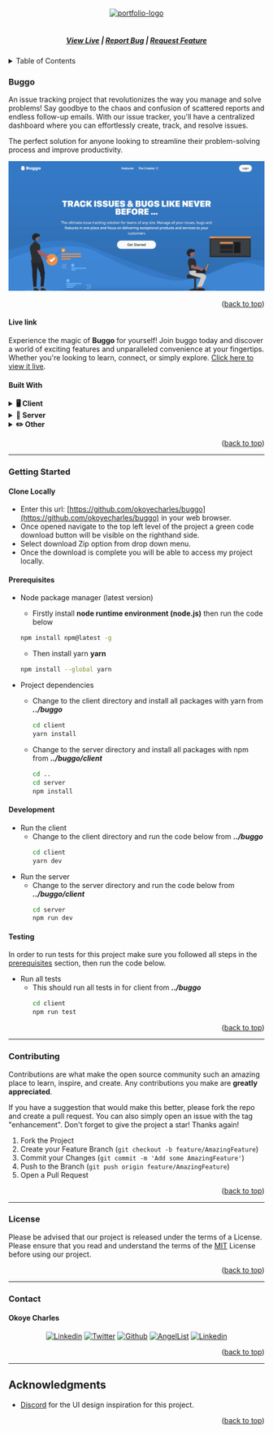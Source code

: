 <a name="readme-top"></a>

<!-- PROJECT LOGO -->
<br />
<div align="center">
  <a href="https://buggo.vercel.app/">
    <img src="client/public/circle-logo.ico" alt="portfolio-logo" height="80">
  </a>

  <h5 align="center">
    <br />
    <a href="https://buggo.vercel.app/" target="_blank">View Live</a>
    |
    <a href="https://github.com/okoyecharles/buggo/issues/new" target="_blank">Report Bug</a>
    |
    <a href="https://github.com/okoyecharles/buggo/issues/new" target="_blank">Request Feature</a>
  </h5>
</div>

<!-- TABLE OF CONTENTS -->
<details>
  <summary>Table of Contents</summary>
  <ol>
    <li>
      <a href="#buggo">Buggo</a>
      <ul>
        <li><a href="#live-link">Live Link</a></li>
        <li><a href="#built-with">Built With</a></li>
      </ul>
    </li>
    <li>
      <a href="#getting-started">Getting Started</a>
      <ul>
        <li><a href="#clone-locally">Clone Locally</a></li>
        <li><a href="#prerequisites">Prerequisites</a></li>
        <li><a href="#development">Development</a></li>
        <li><a href="#testing">Testing</a></li>
      </ul>
    </li>
    <li><a href="#contributing">Contributing</a></li>
    <li><a href="#license">License</a></li>
    <li><a href="#contact">Contact</a></li>
    <li><a href="#acknowledgments">Acknowledgments</a></li>
  </ol>
</details>

<!-- ABOUT THE PROJECT -->

### Buggo

An issue tracking project that revolutionizes the way you manage and solve problems! Say goodbye to the chaos and confusion of scattered reports and endless follow-up emails. With our issue tracker, you'll have a centralized dashboard where you can effortlessly create, track, and resolve issues.

The perfect solution for anyone looking to streamline their problem-solving process and improve productivity.

<div align="center">
  <img  width="1000" alt="buggo-screenshot" src="./assets/hero-screenshot.webp">
</div>

<p align="right">(<a href="#readme-top">back to top</a>)</p>

#### Live link

Experience the magic of **Buggo** for yourself! Join buggo today and discover a world of exciting features and unparalleled convenience at your fingertips. Whether you're looking to learn, connect, or simply explore. [Click here to view it live](https://buggo.vercel.app/).

#### Built With

<details>
  <summary><b>🖥️ Client</b></summary>
  <ul>
    <li>
      <a href="https://nextjs.org/">
        <img src="https://img.shields.io/badge/Next-black?style=for-the-badge&logo=next.js&logoColor=white" />
      </a>
    </li>
    <li>
      <a href="https://www.typescriptlang.org/">
        <img src="https://img.shields.io/badge/typescript-%23007ACC.svg?style=for-the-badge&logo=typescript&logoColor=white" />
      </a>
    </li>
    <li>
      <a href="https://tailwindcss.com/">
        <img src="https://img.shields.io/badge/tailwindcss-%2338B2AC.svg?style=for-the-badge&logo=tailwind-css&logoColor=white" />
      </a>
    </li>
    <li>
      <a href="https://redux.js.org/">
        <img src="https://img.shields.io/badge/redux-%23593d88.svg?style=for-the-badge&logo=redux&logoColor=white" />
      </a>
    </li>
    <li>
      <a href="https://vercel.app/">
        <img src="https://img.shields.io/badge/vercel-%23000000.svg?style=for-the-badge&logo=vercel&logoColor=white" />
      </a>
    </li>
  </ul>
</details>

<details>
  <summary><b>🔧 Server</b></summary>
  <ul>
    <li>
      <a href="https://nodejs.com/">
        <img src="https://img.shields.io/badge/node.js-6DA55F?style=for-the-badge&logo=node.js&logoColor=white" />
      </a>
    </li>
    <li>
      <a href="https://expressjs.com/">
        <img src="https://img.shields.io/badge/express.js-%23404d59.svg?style=for-the-badge&logo=express&logoColor=%2361DAFB" />
      </a>
    </li>
    <li>
      <a href="https://mongodb.com/">
        <img src="https://img.shields.io/badge/MongoDB-%234ea94b.svg?style=for-the-badge&logo=mongodb&logoColor=white" />
      </a>
    </li>
  </ul>
</details>

<details>
  <summary><b>✏️ Other</b></summary>
  <ul>
    <li>
      <a href="https://figma.com/">
        <img src="https://img.shields.io/badge/figma-%23F24E1E.svg?style=for-the-badge&logo=figma&logoColor=white" />
      </a>
    </li>
    <li>
      <a href="https://dribbble.com/">
        <img src="https://img.shields.io/badge/Dribbble-EA4C89?style=for-the-badge&logo=dribbble&logoColor=white" />
      </a>
    </li>
  </ul>
</details>

<p align="right">(<a href="#readme-top">back to top</a>)</p>

-----

<!-- GETTING STARTED -->

### Getting Started

#### Clone Locally

- Enter this url: [https://github.com/okoyecharles/buggo](https://github.com/okoyecharles/buggo) in your web browser.
- Once opened navigate to the top left level of the project a green code download button will be visible on the righthand side.
- Select download Zip option from drop down menu.
- Once the download is complete you will be able to access my project locally.

#### Prerequisites

- Node package manager (latest version)
  - Firstly install **node runtime environment (node.js)** then run the code below
  ```sh
  npm install npm@latest -g
  ```
  - Then install yarn **yarn**
  ```sh
  npm install --global yarn
  ```

- Project dependencies
  - Change to the client directory and install all packages with yarn
    from **_../buggo_**
    ```sh
    cd client
    yarn install
    ```
  - Change to the server directory and install all packages with npm
    from **_../buggo/client_**
    ```sh
    cd ..
    cd server
    npm install
    ```

#### Development

- Run the client
  - Change to the client directory and run the code below
    from **_../buggo_**
    ```sh
    cd client
    yarn dev
    ```
- Run the server
  - Change to the server directory and run the code below
    from **_../buggo/client_**
    ```sh
    cd server
    npm run dev
    ```

#### Testing

In order to run tests for this project make sure you followed all steps in the [prerequisites](#prerequisites) section, then run the code below.

- Run all tests
  - This should run all tests in for client
  from **_../buggo_**
    ```sh
    cd client
    npm run test
    ```

<p align="right">(<a href="#readme-top">back to top</a>)</p>

-----

<!-- CONTRIBUTING -->

### Contributing

Contributions are what make the open source community such an amazing place to learn, inspire, and create. Any contributions you make are **greatly appreciated**.

If you have a suggestion that would make this better, please fork the repo and create a pull request. You can also simply open an issue with the tag "enhancement".
Don't forget to give the project a star! Thanks again!

1. Fork the Project
2. Create your Feature Branch (`git checkout -b feature/AmazingFeature`)
3. Commit your Changes (`git commit -m 'Add some AmazingFeature'`)
4. Push to the Branch (`git push origin feature/AmazingFeature`)
5. Open a Pull Request

<p align="right">(<a href="#readme-top">back to top</a>)</p>

-----

<!-- LICENSE -->

### License

Please be advised that our project is released under the terms of a License. Please ensure that you read and understand the terms of the [MIT](LICENSE) License before using our project.

<p align="right">(<a href="#readme-top">back to top</a>)</p>

-----

<!-- CONTACT -->

### Contact

#### Okoye Charles

 <div align="center">
 <a href="https://www.linkedin.com/in/charles-k-okoye/"><img src="https://img.shields.io/badge/linkedin-%23f78a38.svg?style=for-the-badge&logo=linkedin&logoColor=white" alt="Linkedin"></a> 
 <a href="https://twitter.com/okoyecharles_"><img src="https://img.shields.io/badge/Twitter-%23f78a38.svg?style=for-the-badge&logo=Twitter&logoColor=white" alt="Twitter"></a> 
 <a href="https://github.com/okoyecharles/"><img src="https://img.shields.io/badge/github-%23f78a38.svg?style=for-the-badge&logo=github&logoColor=white" alt="Github"></a> 
 <a href="https://angel.co/u/charles-k-okoye"><img src="https://img.shields.io/badge/AngelList-%23f78a38.svg?style=for-the-badge&logo=AngelList&logoColor=white" alt="AngelList"></a> 
 <a href="mailto:okoyecharles509@gmail.com"><img src="https://img.shields.io/badge/Gmail-f78a38?style=for-the-badge&logo=gmail&logoColor=white" alt="Linkedin"></a>
 </div>

<p align="right">(<a href="#readme-top">back to top</a>)</p>

-----

<!-- ACKNOWLEDGMENTS -->

## Acknowledgments

- [Discord](https://discord.com/) for the UI design inspiration for this project.

<p align="right">(<a href="#readme-top">back to top</a>)</p>
